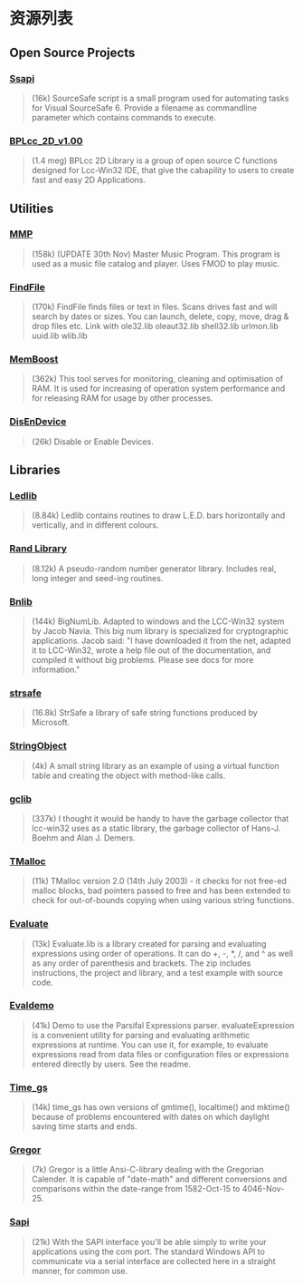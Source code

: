 # 资源列表

## Open Source Projects

### [Ssapi](https://github.com/f0ghua/lccReferenceBook/tree/master/src/Ssapi)
> (16k) SourceSafe script is a small program used for automating tasks for Visual SourceSafe 6. Provide a filename as commandline parameter which contains commands to execute.

### [BPLcc_2D_v1.00](https://github.com/f0ghua/lccReferenceBook/tree/master/src/BPLcc_2D_v1.00)
> (1.4 meg) BPLcc 2D Library is a group of open source C functions designed for Lcc-Win32 IDE, that give the cabapility to users to create fast and easy 2D Applications.

## Utilities

### [MMP](https://github.com/f0ghua/lccReferenceBook/tree/master/src/MMP)
> (158k) (UPDATE 30th Nov) Master Music Program. This program is used as a music file catalog and player. Uses FMOD to play music.

### [FindFile](https://github.com/f0ghua/lccReferenceBook/tree/master/src/FindFile)
> (170k) FindFile finds files or text in files. Scans drives fast and will search by dates or sizes. You can launch, delete, copy, move, drag & drop files etc. Link with ole32.lib oleaut32.lib shell32.lib urlmon.lib uuid.lib wlib.lib

### [MemBoost](https://github.com/f0ghua/lccReferenceBook/tree/master/src/MemBoost)
> (362k) This tool serves for monitoring, cleaning and optimisation of RAM. It is used for increasing of operation system performance and for releasing RAM for usage by other processes.

### [DisEnDevice](https://github.com/f0ghua/lccReferenceBook/tree/master/src/DisEnDevice)
> (26k) Disable or Enable Devices.

## Libraries

### [Ledlib](https://github.com/f0ghua/lccReferenceBook/tree/master/src/leds)
> (8.84k) Ledlib contains routines to draw L.E.D. bars horizontally and vertically, and in different colours.

### [Rand Library](https://github.com/f0ghua/lccReferenceBook/tree/master/src/rand)
> (8.12k) A pseudo-random number generator library. Includes real, long integer and seed-ing routines.

### [Bnlib](https://github.com/f0ghua/lccReferenceBook/tree/master/src/bnlib)
> (144k) BigNumLib. Adapted to windows and the LCC-Win32 system by Jacob Navia. This big num library is specialized for cryptographic applications. Jacob said: "I have downloaded it from the net, adapted it to LCC-Win32, wrote a help file out of the documentation, and compiled it without big problems. Please see docs for more information."

### [strsafe](https://github.com/f0ghua/lccReferenceBook/tree/master/src/strsafe)
> (16.8k) StrSafe a library of safe string functions produced by Microsoft.

### [StringObject](https://github.com/f0ghua/lccReferenceBook/tree/master/src/StrObj)
> (4k) A small string library as an example of using a virtual function table and creating the object with method-like calls.

### [gclib](https://github.com/f0ghua/lccReferenceBook/tree/master/src/gclib)
> (337k) I thought it would be handy to have the garbage collector that lcc-win32 uses as a static library, the garbage collector of Hans-J. Boehm and Alan J. Demers.

### [TMalloc](https://github.com/f0ghua/lccReferenceBook/tree/master/src/TMalloc)
> (11k) TMalloc version 2.0 (14th July 2003) - it checks for not free-ed malloc blocks, bad pointers passed to free and has been extended to check for out-of-bounds copying when using various string functions.

### [Evaluate](https://github.com/f0ghua/lccReferenceBook/tree/master/src/Evaluate)
> (13k) Evaluate.lib is a library created for parsing and evaluating expressions using order of operations. It can do +, -, \*, /, and ^ as well as any order of parenthesis and brackets. The zip includes instructions, the project and library, and a test example with source code.

### [Evaldemo](https://github.com/f0ghua/lccReferenceBook/tree/master/src/evaldemo)
> (41k) Demo to use the Parsifal Expressions parser. evaluateExpression is a convenient utility for parsing and evaluating arithmetic expressions at runtime. You can use it, for example, to evaluate expressions read from data files or configuration files or expressions entered directly by users. See the readme.

### [Time_gs](https://github.com/f0ghua/lccReferenceBook/tree/master/src/time_gs)
> (14k) time_gs has own versions of gmtime(), localtime() and mktime() because of problems encountered with dates on which daylight saving time starts and ends.

### [Gregor](https://github.com/f0ghua/lccReferenceBook/tree/master/src/Gregor)
> (7k) Gregor is a little Ansi-C-library dealing with the Gregorian Calender. It is capable of "date-math" and different conversions and comparisons within the date-range from 1582-Oct-15 to 4046-Nov-25.

### [Sapi](https://github.com/f0ghua/lccReferenceBook/tree/master/src/Sapi)
> (21k) With the SAPI interface you'll be able simply to write your applications using the com port. The standard Windows API to communicate via a serial interface are collected here in a straight manner, for common use.

